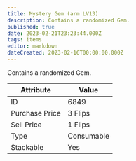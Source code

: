 ```yaml
---
title: Mystery Gem (arm LV13)
description: Contains a randomized Gem.
published: true
date: 2023-02-21T23:23:44.000Z
tags: items
editor: markdown
dateCreated: 2023-02-16T00:00:00.000Z
---
```


Contains a randomized Gem.

|Attribute|Value|
|-|-|
|ID|6849|
|Purchase Price|3 Flips|
|Sell Price|1 Flips|
|Type|Consumable|
|Stackable|Yes|

